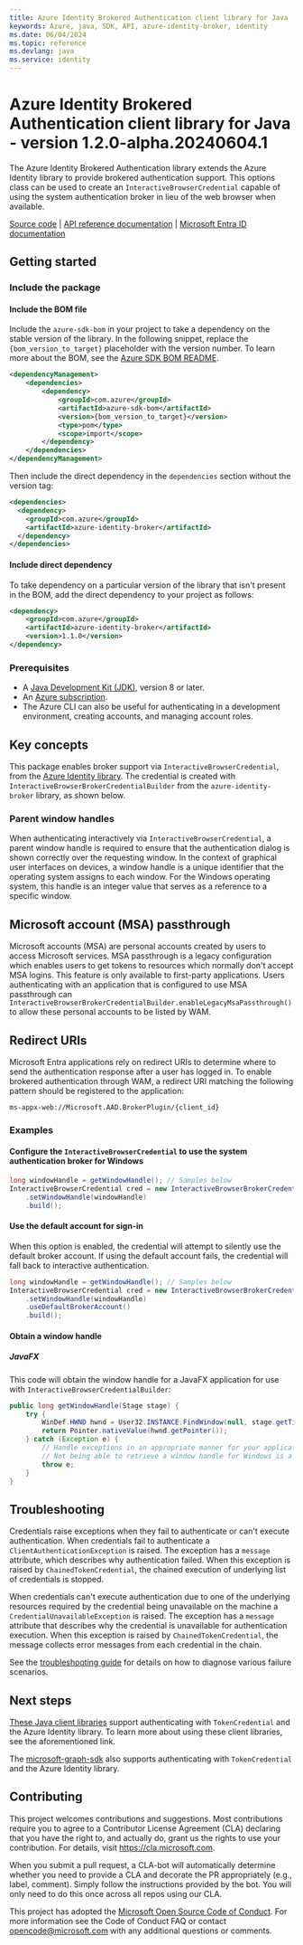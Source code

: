 ```yaml
---
title: Azure Identity Brokered Authentication client library for Java
keywords: Azure, java, SDK, API, azure-identity-broker, identity
ms.date: 06/04/2024
ms.topic: reference
ms.devlang: java
ms.service: identity
---
```

# Azure Identity Brokered Authentication client library for Java - version 1.2.0-alpha.20240604.1 


The Azure Identity Brokered Authentication library extends the Azure Identity library to provide brokered authentication support. This options class can be used to create an `InteractiveBrowserCredential` capable of using the system authentication broker in lieu of the web browser when available.

[Source code][source] | [API reference documentation][javadoc] | [Microsoft Entra ID documentation][entra_id_doc]

## Getting started

### Include the package

#### Include the BOM file

Include the `azure-sdk-bom` in your project to take a dependency on the stable version of the library. In the following snippet, replace the `{bom_version_to_target}` placeholder with the version number. To learn more about the BOM, see the [Azure SDK BOM README](https://github.com/Azure/azure-sdk-for-java/blob/main/sdk/boms/azure-sdk-bom/README.md).

```xml
<dependencyManagement>
    <dependencies>
        <dependency>
            <groupId>com.azure</groupId>
            <artifactId>azure-sdk-bom</artifactId>
            <version>{bom_version_to_target}</version>
            <type>pom</type>
            <scope>import</scope>
        </dependency>
    </dependencies>
</dependencyManagement>
```

Then include the direct dependency in the `dependencies` section without the version tag:

```xml
<dependencies>
  <dependency>
    <groupId>com.azure</groupId>
    <artifactId>azure-identity-broker</artifactId>
  </dependency>
</dependencies>
```

#### Include direct dependency

To take dependency on a particular version of the library that isn't present in the BOM, add the direct dependency to your project as follows:

[//]: # ({x-version-update-start;com.azure:azure-identity-broker;dependency})
```xml
<dependency>
    <groupId>com.azure</groupId>
    <artifactId>azure-identity-broker</artifactId>
    <version>1.1.0</version>
</dependency>
```
[//]: # ({x-version-update-end})

### Prerequisites

- A [Java Development Kit (JDK)][jdk_link], version 8 or later.
- An [Azure subscription][azure_sub].
- The Azure CLI can also be useful for authenticating in a development environment, creating accounts, and managing account roles.


## Key concepts

This package enables broker support via `InteractiveBrowserCredential`, from the [Azure Identity library][azure_identity_library]. The credential is created with `InteractiveBrowserBrokerCredentialBuilder` from the `azure-identity-broker` library, as shown below.

### Parent window handles

When authenticating interactively via `InteractiveBrowserCredential`, a parent window handle is required to ensure that the authentication dialog is shown correctly over the requesting window. In the context of graphical user interfaces on devices, a window handle is a unique identifier that the operating system assigns to each window. For the Windows operating system, this handle is an integer value that serves as a reference to a specific window.

## Microsoft account (MSA) passthrough

Microsoft accounts (MSA) are personal accounts created by users to access Microsoft services. MSA passthrough is a legacy configuration which enables users to get tokens to resources which normally don't accept MSA logins. This feature is only available to first-party applications. Users authenticating with an application that is configured to use MSA passthrough can `InteractiveBrowserBrokerCredentialBuilder.enableLegacyMsaPassthrough()` to allow these personal accounts to be listed by WAM.

## Redirect URIs

Microsoft Entra applications rely on redirect URIs to determine where to send the authentication response after a user has logged in. To enable brokered authentication through WAM, a redirect URI matching the following pattern should be registered to the application:

```
ms-appx-web://Microsoft.AAD.BrokerPlugin/{client_id}
```

### Examples

#### Configure the `InteractiveBrowserCredential` to use the system authentication broker for Windows

```java com.azure.identity.broker.interactivebrowserbrokercredentialbuilder.useinteractivebrowserbroker.windows
long windowHandle = getWindowHandle(); // Samples below
InteractiveBrowserCredential cred = new InteractiveBrowserBrokerCredentialBuilder()
    .setWindowHandle(windowHandle)
    .build();
```

#### Use the default account for sign-in

When this option is enabled, the credential will attempt to silently use the default broker account. If using the default account fails, the credential will fall back to interactive authentication.

```java com.azure.identity.broker.interactivebrowserbrokercredentialbuilder.useinteractivebrowserbroker.defaultaccount
long windowHandle = getWindowHandle(); // Samples below
InteractiveBrowserCredential cred = new InteractiveBrowserBrokerCredentialBuilder()
    .setWindowHandle(windowHandle)
    .useDefaultBrokerAccount()
    .build();
```

#### Obtain a window handle

##### JavaFX

This code will obtain the window handle for a JavaFX application for use with `InteractiveBrowserCredentialBuilder`:

```java com.azure.identity.broker.interactivebrowserbrokercredentialbuilder.getwindowhandle.javafx
public long getWindowHandle(Stage stage) {
    try {
        WinDef.HWND hwnd = User32.INSTANCE.FindWindow(null, stage.getTitle());
        return Pointer.nativeValue(hwnd.getPointer());
    } catch (Exception e) {
        // Handle exceptions in an appropriate manner for your application.
        // Not being able to retrieve a window handle for Windows is a fatal error.
        throw e;
    }
}
```

## Troubleshooting

Credentials raise exceptions when they fail to authenticate or can't execute authentication. When credentials fail to authenticate a `ClientAuthenticationException` is raised. The exception has a `message` attribute, which describes why authentication failed. When this exception is raised by `ChainedTokenCredential`, the chained execution of underlying list of credentials is stopped.

When credentials can't execute authentication due to one of the underlying resources required by the credential being unavailable on the machine a `CredentialUnavailableException` is raised. The exception has a `message` attribute that describes why the credential is unavailable for authentication execution. When this exception is raised by `ChainedTokenCredential`, the message collects error messages from each credential in the chain.

See the [troubleshooting guide](https://github.com/Azure/azure-sdk-for-java/blob/main/sdk/identity/azure-identity/TROUBLESHOOTING.md) for details on how to diagnose various failure scenarios.

## Next steps

[These Java client libraries](https://learn.microsoft.com/azure/developer/java/sdk/azure-sdk-library-package-index#libraries-using-azure-core) support authenticating with `TokenCredential` and the Azure Identity library. To learn more about using these client libraries, see the aforementioned link.

The [microsoft-graph-sdk](https://github.com/microsoftgraph/msgraph-sdk-java) also supports authenticating with `TokenCredential` and the Azure Identity library.

## Contributing

This project welcomes contributions and suggestions. Most contributions require you to agree to a Contributor License Agreement (CLA) declaring that you have the right to, and actually do, grant us the rights to use your contribution. For details, visit https://cla.microsoft.com.

When you submit a pull request, a CLA-bot will automatically determine whether you need to provide a CLA and decorate the PR appropriately (e.g., label, comment). Simply follow the instructions provided by the bot. You will only need to do this once across all repos using our CLA.

This project has adopted the [Microsoft Open Source Code of Conduct][code_of_conduct]. For more information see the Code of Conduct FAQ or contact opencode@microsoft.com with any additional questions or comments.


<!-- LINKS -->
[azure_core_library]: https://github.com/Azure/azure-sdk-for-java/tree/main/sdk/core
[azure_identity_library]: https://github.com/Azure/azure-sdk-for-java/tree/main/sdk/identity
[azure_sub]: https://azure.microsoft.com/free/java
[entra_id_doc]: https://learn.microsoft.com/entra/identity/
[code_of_conduct]: https://opensource.microsoft.com/codeofconduct/
[javadoc]: https://learn.microsoft.com/java/api/com.azure.identity.broker?view=azure-java-stable
[jdk_link]: https://learn.microsoft.com/java/azure/jdk/?view=azure-java-stable
[logging]: https://github.com/Azure/azure-sdk-for-java/wiki/Logging-with-Azure-SDK
[secrets_client_library]: https://github.com/Azure/azure-sdk-for-java/tree/main/sdk/keyvault/azure-security-keyvault-secrets
[source]: https://github.com/Azure/azure-sdk-for-java/tree/main/sdk/identity/azure-identity-broker

